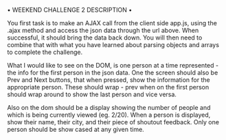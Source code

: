 • WEEKEND CHALLENGE 2 DESCRIPTION  •

You first task is to make an AJAX call from the client side app.js, using the .ajax method and access the json data through the url above. When successful, it should bring the data back down. You will then need to combine that with what you have learned about parsing objects and arrays to complete the challenge.

What I would like to see on the DOM, is one person at a time represented - the info for the first person in the json data. One the screen should also be Prev and Next buttons, that when pressed, show the information for the appropriate person. These should wrap - prev when on the first person should wrap around to show the last person and vice versa.

Also on the dom should be a display showing the number of people and which is being currently viewed (eg. 2/20). When a person is displayed, show their name, their city, and their piece of shoutout feedback. Only one person should be show cased at any given time.

